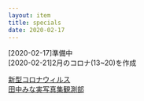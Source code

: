 ```yaml
---
layout: item
title: specials
date: 2020-02-17
---
```

[2020-02-17]準備中<br>
[2020-02-21]2月のコロナ(13~20)を作成

[新型コロナウィルス ](https://kidokun153.github.io/specials/covid-19.html)<br>
[田中みな実写真集観測部](https://kidokun153.github.io/specials/sincerely-yours.html)<br>

